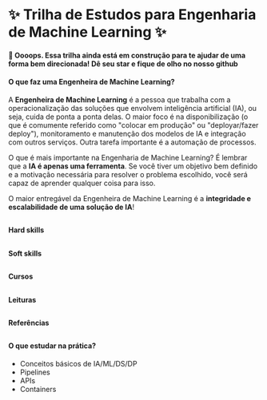 # ✨ Trilha de Estudos para Engenharia de Machine Learning ✨

#### 🚧 Oooops. Essa trilha ainda está em construção para te ajudar de uma forma bem direcionada! Dê seu star e fique de olho no nosso github 

 <div>
  
#### O que faz uma Engenheira de Machine Learning?
 
A **Engenheira de Machine Learning** é a pessoa que trabalha com a operacionalização das soluções que envolvem inteligência artificial (IA), ou seja, cuida de ponta a ponta delas. O maior foco é na disponibilização (o que é comumente referido como "colocar em produção" ou "deployar/fazer deploy"), monitoramento e manutenção dos modelos de IA e integração com outros serviços. Outra tarefa importante é a automação de processos. 
 
O que é mais importante na Engenharia de Machine Learning? É lembrar que a **IA é apenas uma ferramenta**. Se você tiver um objetivo bem definido e a motivação necessária para resolver o problema escolhido, você será capaz de aprender qualquer coisa para isso.
 
O maior entregável da Engenheira de Machine Learning é a **integridade e escalabilidade de uma solução de IA**!
  
##
 
#### Hard skills
  
##
 
#### Soft skills
  
##
 
#### Cursos
  
##
 
#### Leituras
  
##
 
#### Referências
  
##
 
#### O que estudar na prática?

- Conceitos básicos de IA/ML/DS/DP
- Pipelines
- APIs
- Containers


 
 </div>
 
 
